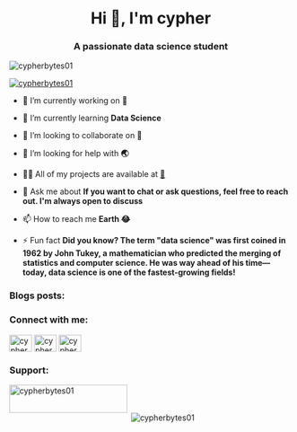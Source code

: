 <h1 align="center">Hi 👋, I'm cypher</h1>
<h3 align="center">A passionate data science student </h3>

<p align="left"> <img src="https://komarev.com/ghpvc/?username=cypherbytes01&label=Profile%20views&color=0e75b6&style=flat" alt="cypherbytes01" /> </p>

<p align="left"> <a href="https://twitter.com/cypherbytes01" target="blank"><img src="https://img.shields.io/twitter/follow/cypherbytes01?logo=twitter&style=for-the-badge" alt="cypherbytes01" /></a> </p>

- 🔭 I’m currently working on **🤔**

- 🌱 I’m currently learning **Data Science**

- 👯 I’m looking to collaborate on **🤖**

- 🤝 I’m looking for help with **🌏**

- 👨‍💻 All of my projects are available at [🤔](🤔)

- 💬 Ask me about **If you want to chat or ask questions, feel free to reach out. I'm always open to discuss**

- 📫 How to reach me **Earth 😂**

- ⚡ Fun fact **Did you know? The term "data science" was first coined in 1962 by John Tukey, a mathematician who predicted the merging of statistics and computer science. He was way ahead of his time—today, data science is one of the fastest-growing fields!**

### Blogs posts:
<!-- BLOG-POST-LIST:START -->
<!-- BLOG-POST-LIST:END -->

<h3 align="left">Connect with me:</h3>
<p align="left">
<a href="https://dev.to/cypherbytes01" target="blank"><img align="center" src="https://raw.githubusercontent.com/rahuldkjain/github-profile-readme-generator/master/src/images/icons/Social/devto.svg" alt="cypherbytes01" height="30" width="40" /></a>
<a href="https://twitter.com/cypherbytes01" target="blank"><img align="center" src="https://raw.githubusercontent.com/rahuldkjain/github-profile-readme-generator/master/src/images/icons/Social/twitter.svg" alt="cypherbytes01" height="30" width="40" /></a>
<a href="https://www.leetcode.com/cypherbytes01" target="blank"><img align="center" src="https://raw.githubusercontent.com/rahuldkjain/github-profile-readme-generator/master/src/images/icons/Social/leet-code.svg" alt="cypherbytes01" height="30" width="40" /></a>
</p>

<h3 align="left">Support:</h3>
<p><a href="https://ko-fi.com/cypherbytes01"> <img align="left" src="https://cdn.ko-fi.com/cdn/kofi3.png?v=3" height="50" width="210" alt="cypherbytes01" /></a></p><br><br>

<p>&nbsp;<img align="center" src="https://github-readme-stats.vercel.app/api?username=cypherbytes01&show_icons=true&locale=en" alt="cypherbytes01" /></p>
